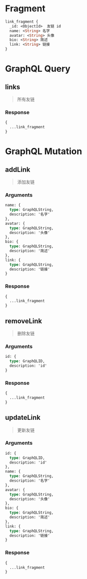 # Fragment

```graphql
link_fragment {
  _id: <ObjectId>  友链 id
  name: <String> 名字
  avatar: <String> 头像
  bio: <String> 简述
  link: <String> 链接
}
```

# GraphQL Query

## links <Query>

> 所有友链

### Response

```graphql
{
  ...link_fragment
}
```

# GraphQL Mutation

## addLink <Mutation>

> 添加友链

### Arguments

```graphql
name: {
  type: GraphQLString,
  description: '名字'
},
avatar: {
  type: GraphQLString,
  description: '头像'
},
bio: {
  type: GraphQLString,
  description: '简述'
},
link: {
  type: GraphQLString,
  description: '链接'
}
```

### Response

```graphql
{
  ...link_fragment
}
```

## removeLink <Mutation>

> 删除友链

### Arguments

```graphql
id: {
  type: GraphQLID,
  description: 'id'
}
```

### Response

```graphql
{
  ...link_fragment
}
```

## updateLink <Mutation>

> 更新友链

### Arguments

```graphql
id: {
  type: GraphQLID,
  description: 'id'
},
name: {
  type: GraphQLString,
  description: '名字'
},
avatar: {
  type: GraphQLString,
  description: '头像'
},
bio: {
  type: GraphQLString,
  description: '简述'
},
link: {
  type: GraphQLString,
  description: '链接'
}
```

### Response

```graphql
{
  ...link_fragment
}
```